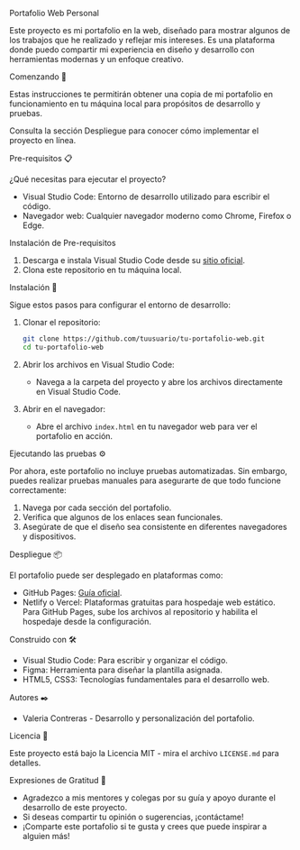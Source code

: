Portafolio Web Personal

Este proyecto es mi portafolio en la web, diseñado para mostrar algunos de los trabajos que he realizado y reflejar mis intereses. Es una plataforma donde puedo compartir mi experiencia en diseño y desarrollo con herramientas modernas y un enfoque creativo.


Comenzando 🚀

Estas instrucciones te permitirán obtener una copia de mi portafolio en funcionamiento en tu máquina local para propósitos de desarrollo y pruebas.

Consulta la sección Despliegue para conocer cómo implementar el proyecto en línea.

Pre-requisitos 📋

¿Qué necesitas para ejecutar el proyecto?  
- Visual Studio Code: Entorno de desarrollo utilizado para escribir el código.  
- Navegador web: Cualquier navegador moderno como Chrome, Firefox o Edge.

Instalación de Pre-requisitos 
1. Descarga e instala Visual Studio Code desde su [sitio oficial](https://code.visualstudio.com/).  
2. Clona este repositorio en tu máquina local.



Instalación 🔧

Sigue estos pasos para configurar el entorno de desarrollo:  

1. Clonar el repositorio:
   ```bash
   git clone https://github.com/tuusuario/tu-portafolio-web.git
   cd tu-portafolio-web
   ```

2. Abrir los archivos en Visual Studio Code:
   - Navega a la carpeta del proyecto y abre los archivos directamente en Visual Studio Code.  

3. Abrir en el navegador: 
   - Abre el archivo `index.html` en tu navegador web para ver el portafolio en acción.


Ejecutando las pruebas ⚙️

Por ahora, este portafolio no incluye pruebas automatizadas. Sin embargo, puedes realizar pruebas manuales para asegurarte de que todo funcione correctamente:  
1. Navega por cada sección del portafolio.  
2. Verifica que algunos de los enlaces sean funcionales.  
3. Asegúrate de que el diseño sea consistente en diferentes navegadores y dispositivos.



Despliegue 📦

El portafolio puede ser desplegado en plataformas como:  
- GitHub Pages: [Guía oficial](https://pages.github.com/).  
- Netlify o Vercel: Plataformas gratuitas para hospedaje web estático.  
Para GitHub Pages, sube los archivos al repositorio y habilita el hospedaje desde la configuración.



Construido con 🛠️

- Visual Studio Code: Para escribir y organizar el código.  
- Figma: Herramienta para diseñar la plantilla asignada.  
- HTML5, CSS3: Tecnologías fundamentales para el desarrollo web.



Autores ✒️

- Valeria Contreras - Desarrollo y personalización del portafolio.


Licencia 📄

Este proyecto está bajo la Licencia MIT - mira el archivo `LICENSE.md` para detalles.



Expresiones de Gratitud 🎁

- Agradezco a mis mentores y colegas por su guía y apoyo durante el desarrollo de este proyecto.  
- Si deseas compartir tu opinión o sugerencias, ¡contáctame!  
- ¡Comparte este portafolio si te gusta y crees que puede inspirar a alguien más!  
